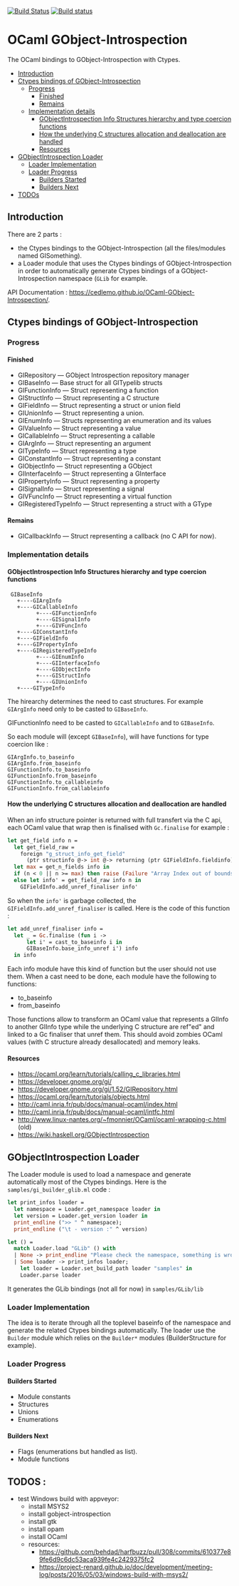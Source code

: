 [![Build Status](https://travis-ci.org/cedlemo/OCaml-GObject-Introspection.svg?branch=master)](https://travis-ci.org/cedlemo/OCaml-GObject-Introspection)
[![Build status](https://ci.appveyor.com/api/projects/status/jlsk9qhxffuq2h1y?svg=true)](https://ci.appveyor.com/project/cedlemo/ocaml-gobject-introspection)

# OCaml GObject-Introspection

The OCaml bindings to GObject-Introspection with Ctypes.

- [Introduction](#introduction)
- [Ctypes bindings of GObject-Introspection](#ctypes-bindings-of-gobject-introspection)
  - [Progress](#progress)
    - [Finished](#finished)
    - [Remains](#remains)
  - [Implementation details](#implementation-details)
    - [GObjectIntrospection Info Structures hierarchy and type coercion functions](#gobjectintrospection-info-structures-hierarchy-and-type-coercion-functions)
    - [How the underlying C structures allocation and deallocation are handled](#how-the-underlying-c-structures-allocation-and-deallocation-are-handled)
    - [Resources](#resources)
- [GObjectIntrospection Loader](#gobjectintrospection-loader)
  - [Loader Implementation](#loader-implementation)
  - [Loader Progress](#loader-progress)
    - [Builders Started](#builders-started)
    - [Builders Next](#builders-next)
- [TODOs](#todos)

## Introduction

There are 2 parts :
*  the Ctypes bindings to the GObject-Introspection (all the files/modules named
GISomething).
*  a Loader module that uses the Ctypes bindings of GObject-Introspection in order
to automatically generate Ctypes bindings of a GObject-Introspection namespace (`GLib`
for example.

API Documentation : https://cedlemo.github.io/OCaml-GObject-Introspection/.

## Ctypes bindings of GObject-Introspection

### Progress

  #### Finished

  * GIRepository — GObject Introspection repository manager
  * GIBaseInfo — Base struct for all GITypelib structs
  * GIFunctionInfo — Struct representing a function
  * GIStructInfo — Struct representing a C structure
  * GIFieldInfo — Struct representing a struct or union field
  * GIUnionInfo — Struct representing a union.
  * GIEnumInfo — Structs representing an enumeration and its values
  * GIValueInfo — Struct representing a value
  * GICallableInfo — Struct representing a callable
  * GIArgInfo — Struct representing an argument
  * GITypeInfo — Struct representing a type
  * GIConstantInfo — Struct representing a constant
  * GIObjectInfo — Struct representing a GObject
  * GIInterfaceInfo — Struct representing a GInterface
  * GIPropertyInfo — Struct representing a property
  * GISignalInfo — Struct representing a signal
  * GIVFuncInfo — Struct representing a virtual function
  * GIRegisteredTypeInfo — Struct representing a struct with a GType

  #### Remains

  * GICallbackInfo — Struct representing a callback (no C API for now).

### Implementation details
#### GObjectIntrospection Info Structures hierarchy and type coercion functions

     GIBaseInfo
       +----GIArgInfo
       +----GICallableInfo
             +----GIFunctionInfo
             +----GISignalInfo
             +----GIVFuncInfo
       +----GIConstantInfo
       +----GIFieldInfo
       +----GIPropertyInfo
       +----GIRegisteredTypeInfo
             +----GIEnumInfo
             +----GIInterfaceInfo
             +----GIObjectInfo
             +----GIStructInfo
             +----GIUnionInfo
       +----GITypeInfo

The hirearchy determines the need to cast structures. For example `GIArgInfo`
need only to be casted to `GIBaseInfo`.

GIFunctionInfo need to be casted to `GICallableInfo` and to `GIBaseInfo`.

So each module will (except `GIBaseInfo`), will have functions for type coercion
like :

    GIArgInfo.to_baseinfo
    GIArgInfo.from_baseinfo
    GIFunctionInfo.to_baseinfo
    GIFunctionInfo.from_baseinfo
    GIFunctionInfo.to_callableinfo
    GIFunctionInfo.from_callableinfo

#### How the underlying C structures allocation and deallocation are handled

When an info structure pointer is returned with full transfert via the C api,
each OCaml value that wrap then is finalised with `Gc.finalise` for example :

```ocaml
let get_field info n =
  let get_field_raw =
    foreign "g_struct_info_get_field"
      (ptr structinfo @-> int @-> returning (ptr GIFieldInfo.fieldinfo)) in
  let max = get_n_fields info in
  if (n < 0 || n >= max) then raise (Failure "Array Index out of bounds")
  else let info' = get_field_raw info n in
    GIFieldInfo.add_unref_finaliser info'
```

So when the `info'` is garbage collected, the `GIFieldInfo.add_unref_finaliser` is
called. Here is the code of this function :


```ocaml
let add_unref_finaliser info =
  let _ = Gc.finalise (fun i ->
      let i' = cast_to_baseinfo i in
      GIBaseInfo.base_info_unref i') info
  in info
```

Each info module have this kind of function but the user should not use them.
When a cast need to be done, each module have the following to functions:

*  to_baseinfo
*  from_baseinfo

Those functions allow to transform an OCaml value that represents a GIInfo to
another GIInfo type while the underlying C structure are ref"ed" and linked to
a Gc finaliser that unref them. This should avoid zombies OCaml values (with
C structure already desallocated) and memory leaks.

#### Resources

*  https://ocaml.org/learn/tutorials/calling_c_libraries.html
*  https://developer.gnome.org/gi/
*  https://developer.gnome.org/gi/1.52/GIRepository.html
*  https://ocaml.org/learn/tutorials/objects.html
*  http://caml.inria.fr/pub/docs/manual-ocaml/index.html
*  http://caml.inria.fr/pub/docs/manual-ocaml/intfc.html
*  http://www.linux-nantes.org/~fmonnier/OCaml/ocaml-wrapping-c.html (old)
*  https://wiki.haskell.org/GObjectIntrospection

## GObjectIntrospection Loader

The Loader module is used to load a namespace and generate automatically most
of the Ctypes bindings. Here is the `samples/gi_builder_glib.ml` code :

```ocaml
let print_infos loader =
  let namespace = Loader.get_namespace loader in
  let version = Loader.get_version loader in
  print_endline (">> " ^ namespace);
  print_endline ("\t - version :" ^ version)

let () =
  match Loader.load "GLib" () with
  | None -> print_endline "Please check the namespace, something is wrong"
  | Some loader -> print_infos loader;
    let loader = Loader.set_build_path loader "samples" in
    Loader.parse loader
```

It generates the GLib bindings (not all for now) in `samples/GLib/lib`

### Loader Implementation
The idea is to iterate through all the toplevel baseinfo of the namespace and
generate the related Ctypes bindings automatically. The loader use the `Builder`
module which relies on the `Builder*` modules (BuilderStructure for example).

### Loader Progress

  #### Builders Started

  * Module constants
  * Structures
  * Unions
  * Enumerations

  #### Builders Next

  * Flags (enumerations but handled as list).
  * Module functions

## TODOS :

  * test Windows build with appveyor:
    * install MSYS2
    * install gobject-introspection
    * install gtk
    * install opam
    * install OCaml
    * resources:
      * https://github.com/behdad/harfbuzz/pull/308/commits/610377e89fe6d9c6dc53aca939fe4c2429375fc2
      * https://project-renard.github.io/doc/development/meeting-log/posts/2016/05/03/windows-build-with-msys2/
